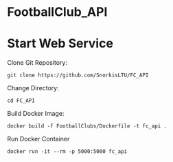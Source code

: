 # FootballClub_API

# Start Web Service

Clone Git Repository:
```
git clone https://github.com/SnorkisLTU/FC_API
```
Change Directory:
```
cd FC_API
```
Build Docker Image:
```
docker build -f FootballClubs/Dockerfile -t fc_api .
```
Run Docker Container
```
docker run -it --rm -p 5000:5000 fc_api
```
